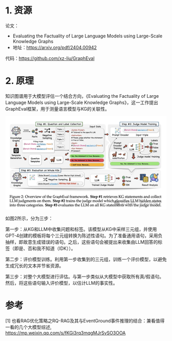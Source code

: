 # 1. 资源

论文：
- Evaluating the Factuality of Large Language Models using Large-Scale Knowledge Graphs
- 地址：https://arxiv.org/pdf/2404.00942

代码：https://github.com/xz-liu/GraphEval

# 2. 原理

知识图谱用于大模型评估一个结合方向，《Evaluating the Factuality of Large Language Models using Large-Scale Knowledge Graphs》，这一工作提出GraphEval框架，用于测量语言模型与KG的关联性。

![](.01_基于知识图谱评估大模型_images/方案架构.png)

如图2所示，分为三步：

第一步：从KG和LLM中收集问题和标签。该模型从KG中采样三元组，并使用GPT-4创建的模板将每个三元组转换为陈述性语句。为了准备通用语句，采用负抽样，即故意生成错误的语句。之后，这些语句会被提出来收集由LLM回答的标签（即是、否和我不知道（IDK））。

第二步：评价模型训练。利用第一步收集到的三元组，训练一个评价模型，以避免生成冗长的文本并节省资源。

第三步：对整个大模型进行评估。与第一步类似从大模型中获取所有真/假语句。然后，将这些语句输入评价模型，以估计LLM的事实性。

# 参考

[1] 也看RAG优化策略之RQ-RAG及其与EventGround事件推理的结合：兼看值得一看的几个大模型综述, https://mp.weixin.qq.com/s/fKGi3rq3mqgMJrSvSO3OOA